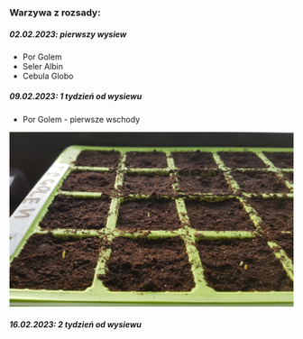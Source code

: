### Warzywa z rozsady:

##### 02.02.2023: pierwszy wysiew

- Por Golem
- Seler Albin
- Cebula Globo

##### 09.02.2023: 1 tydzień od wysiewu

- Por Golem - pierwsze wschody

<img src='https://github.com/dziewonski/garden/blob/main/images/seeding-week-1.jpg' alt="Wschody po 1 tygodniu"/>

##### 16.02.2023: 2 tydzień od wysiewu
